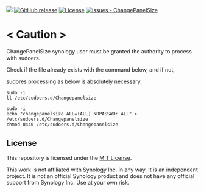 <!-- @format -->

[![](https://img.shields.io/static/v1?label=Sponsor&message=%E2%9D%A4&logo=GitHub&color=%23fe8e86)](https://github.com/sponsors/PeterSuh-Q3)
[![GitHub release](https://img.shields.io/github/release/PeterSuh-Q3/ChangePanelSize?include_prereleases=&sort=semver&color=blue)](https://github.com/PeterSuh-Q3/ChangePanelSize/releases/)
[![License](https://img.shields.io/badge/License-MIT-blue)](#license)
[![issues - ChangePanelSize](https://img.shields.io/github/issues/PeterSuh-Q3/ChangePanelSize)](https://github.com/PeterSuh-Q3/ChangePanelSize/issues)

# < Caution >

ChangePanelSize synology user must be granted the authority to process with sudoers.

Check if the file already exists with the command below, and if not,

sudores processing as below is absolutely necessary.

```
sudo -i
ll /etc/sudoers.d/Changepanelsize
```

```
sudo -i
echo "changepanelsize ALL=(ALL) NOPASSWD: ALL" > /etc/sudoers.d/Changepanelsize
chmod 0440 /etc/sudoers.d/Changepanelsize
```

## License

This repository is licensed under the [MIT License](LICENSE).

This work is not affiliated with Synology Inc. in any way. It is an independent project. It is not an official Synology product and does not have any official support from Synology Inc. Use at your own risk.

